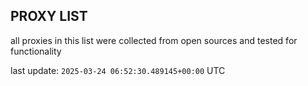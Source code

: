## PROXY LIST

all proxies in this list were collected from open sources and tested for functionality

last update: `2025-03-24 06:52:30.489145+00:00` UTC